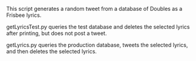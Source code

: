 This script generates a random tweet from a database of Doubles as a Frisbee lyrics.

getLyricsTest.py queries the test database and deletes the selected lyrics after printing, but does not post a tweet.

getLyrics.py queries the production database, tweets the selected lyrics, and then deletes the selected lyrics.
